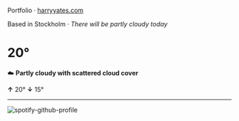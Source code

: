Portfolio · [harryyates.com](https://harryyates.com)

<!-- WEATHER_START -->
Based in Stockholm · *There will be partly cloudy today*

# 20°
☁️ **Partly cloudy with scattered cloud cover**

**↑** 20° **↓** 15°

---
<!-- WEATHER_END -->

<p align="left">
  <a>
    <img src="https://spotify-github-profile.kittinanx.com/api/view?uid=bigbello&cover_image=true&theme=natemoo-re&show_offline=true&background_color=121212&interchange=false&bar_color=53b14f&bar_color_cover=false" alt="spotify-github-profile">
  </a>
</p>